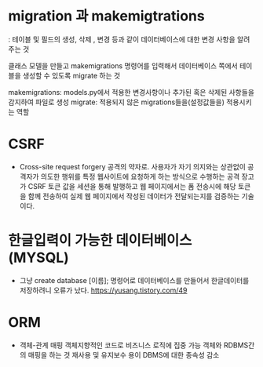 # migration 과 makemigtrations

: 테이블 및 필드의 생성, 삭제 , 변경 등과 같이 데이터베이스에 대한 변경 사항을 알려주는 것

클래스 모델을 만들고 makemigrations 명령어를 입력해서 데이터베이스 쪽에서 테이블을 생성할 수 있도록 migrate 하는 것

makemigrations: models.py에서 적용한 변경사항이나 추가된 혹은 삭제된 사항들을 감지하여 파일로 생성
migrate: 적용되지 않은 migrations들을(설정값들을) 적용시키는 역할

# CSRF

- Cross-site request forgery 공격의 약자로.
  사용자가 자기 의지와는 상관없이 공격자가 의도한 행위를 특정 웹사이트에 요청하게 하는 방식으로 수행하는 공격
  장고가 CSRF 토큰 값을 세션을 통해 발행하고 웹 페이지에서는 폼 전송시에 해당 토큰을 함께 전송하여 실제 웹 페이지에서 작성된 데이터가 전달되는지를 검증하는 기술이다.

# 한글입력이 가능한 데이터베이스 (MYSQL)

- 그냥 create database [이름]; 명령어로 데이터베이스를
  만들어서 한글데이터를 저장하려니 오류가 났다.
  https://yusang.tistory.com/49

# ORM

- 객체-관계 매핑
  객체지향적인 코드로 비즈니스 로직에 집중 가능
  객체와 RDBMS간의 매핑을 하는 것
  재사용 및 유지보수 용이
  DBMS에 대한 종속성 감소
